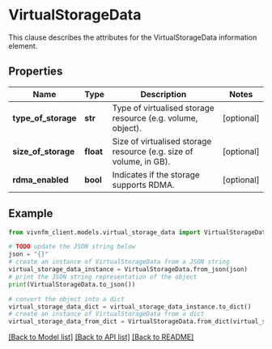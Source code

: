 # VirtualStorageData

This clause describes the attributes for the VirtualStorageData information element.

## Properties

Name | Type | Description | Notes
------------ | ------------- | ------------- | -------------
**type_of_storage** | **str** | Type of virtualised storage resource (e.g. volume, object). | [optional] 
**size_of_storage** | **float** | Size of virtualised storage resource (e.g. size of volume, in GB). | [optional] 
**rdma_enabled** | **bool** | Indicates if the storage supports RDMA. | [optional] 

## Example

```python
from vivnfm_client.models.virtual_storage_data import VirtualStorageData

# TODO update the JSON string below
json = "{}"
# create an instance of VirtualStorageData from a JSON string
virtual_storage_data_instance = VirtualStorageData.from_json(json)
# print the JSON string representation of the object
print(VirtualStorageData.to_json())

# convert the object into a dict
virtual_storage_data_dict = virtual_storage_data_instance.to_dict()
# create an instance of VirtualStorageData from a dict
virtual_storage_data_from_dict = VirtualStorageData.from_dict(virtual_storage_data_dict)
```
[[Back to Model list]](../README.md#documentation-for-models) [[Back to API list]](../README.md#documentation-for-api-endpoints) [[Back to README]](../README.md)


